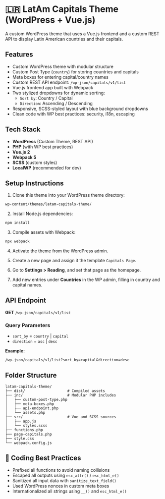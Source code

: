 # 🇱🇷 LatAm Capitals Theme (WordPress + Vue.js)

A custom WordPress theme that uses a Vue.js frontend and a custom REST API to display Latin American countries and their capitals.

## Features

- Custom WordPress theme with modular structure
- Custom Post Type (`country`) for storing countries and capitals
- Meta boxes for entering capital/country names
- Custom REST API endpoint: `/wp-json/capitals/v1/list`
- Vue.js frontend app built with Webpack
- Two stylized dropdowns for dynamic sorting:
  - `Sort by`: Country / Capital
  - `Direction`: Ascending / Descending
- Responsive, SCSS-styled layout with blue background dropdowns
- Clean code with WP best practices: security, i18n, escaping

## Tech Stack

- **WordPress** (Custom Theme, REST API)
- **PHP** (with WP best practices)
- **Vue.js 2**
- **Webpack 5**
- **SCSS** (custom styles)
- **LocalWP** (recommended for dev)

## Setup Instructions

1. Clone this theme into your WordPress theme directory:

```bash
wp-content/themes/latam-capitals-theme/
```

2. Install Node.js dependencies:

```bash
npm install
```

3. Compile assets with Webpack:

```bash
npx webpack
```

4. Activate the theme from the WordPress admin.

5. Create a new page and assign it the template `Capitals Page`.

6. Go to **Settings > Reading**, and set that page as the homepage.

7. Add new entries under **Countries** in the WP admin, filling in country and capital names.

## API Endpoint

**GET** `/wp-json/capitals/v1/list`

### Query Parameters

- `sort_by` = `country` | `capital`
- `direction` = `asc` | `desc`

**Example:**

```
/wp-json/capitals/v1/list?sort_by=capital&direction=desc
```

## Folder Structure

```
latam-capitals-theme/
├── dist/                   # Compiled assets
├── inc/                    # Modular PHP includes
│   ├── custom-post-type.php
│   ├── meta-boxes.php
│   ├── api-endpoint.php
│   └── assets.php
├── src/                    # Vue and SCSS sources
│   ├── app.js
│   └── styles.scss
├── functions.php
├── page-capitals.php
├── style.css
└── webpack.config.js
```

## 🧼 Coding Best Practices

- Prefixed all functions to avoid naming collisions
- Escaped all outputs using `esc_attr()` / `esc_html_e()`
- Sanitized all input data with `sanitize_text_field()`
- Used WordPress nonces in custom meta boxes
- Internationalized all strings using `__()` and `esc_html_e()`